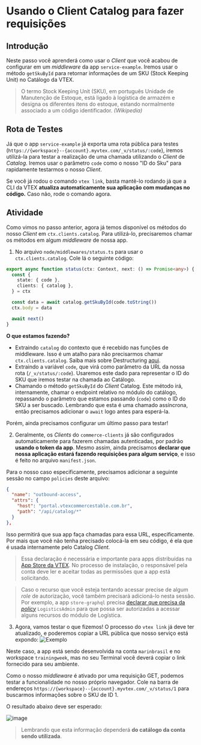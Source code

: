 # Usando o Client Catalog para fazer requisições

## Introdução

Neste passo você aprenderá como usar o _Client_ que você acabou de configurar em um _middleware_ da app `service-example`. Iremos usar o método `getSkuById` para retornar informações de um SKU (Stock Keeping Unit) no Catálogo da VTEX.

> O termo Stock Keeping Unit (SKU), em português Unidade de Manutenção de Estoque, está ligado à logística de armazém e designa os diferentes itens do estoque, estando normalmente associado a um código identificador. _(Wikipedia)_

## Rota de Testes

Já que o app `service-example` já exporta uma rota pública para testes (`https://{workspace}--{account}.myvtex.com/_v/status/:code`), iremos utilizá-la para testar a realização de uma chamada utilizando o _Client_ de _Catalog_. Iremos usar o parâmetro `code` como o nosso "ID do Sku" para rapidamente testarmos o nosso _Client_.

Se você já rodou o comando `vtex link`, basta mantê-lo rodando já que a CLI da VTEX **atualiza automaticamente sua aplicação com mudanças no código.** Caso não, rode o comando agora.

## Atividade

Como vimos no passo anterior, agora já temos disponível os métodos do nosso _Client_ em `ctx.clients.catalog`. Para utilizá-lo, precisaremos chamar os métodos em algum _middleware_ de nossa app.

1. No arquivo `node/middlewares/status.ts` para usar o `ctx.clients.catalog`. Cole lá o seguinte código:

```typescript
export async function status(ctx: Context, next: () => Promise<any>) {
  const {
    state: { code },
    clients: { catalog },
  } = ctx

  const data = await catalog.getSkuById(code.toString())
  ctx.body = data

  await next()
}
```

**O que estamos fazendo?**

- Extraindo `catalog` do contexto que é recebido nas funções de middleware. Isso é um atalho para não precisarmos chamar `ctx.clients.catalog`. Saiba mais sobre Destructuring [aqui](https://developer.mozilla.org/en-US/docs/Web/JavaScript/Reference/Operators/Destructuring_assignment).
- Extraindo a variável `code`, que virá como parâmetro da URL da nossa rota (`/_v/status/:code`). Usaremos este dado para representar o ID do SKU que iremos testar na chamada ao Catálogo.
- Chamando o método `getSkuById` do _Client_ Catalog. Este método irá, internamente, chamar o endpoint relativo no módulo do catálogo, repassando o parâmetro que estamos passando (`code`) como o ID do SKU a ser buscado. Lembrando que esta é uma chamado assíncrona, então precisamos adicionar o `await` logo antes para esperá-la.

Porém, ainda precisamos configurar um último passo para testar!

2. Geralmente, os _Clients_ do `commerce-clients` já são configurados automaticamente para fazerem chamadas autenticadas, por padrão **usando o token da app**. Mesmo assim, ainda precisamos **declarar que nossa aplicação estará fazendo requisições para algum serviço**, e isso é feito no arquivo `manifest.json`.

Para o nosso caso especificamente, precisamos adicionar a seguinte sessão no campo `policies` deste arquivo:

```json
{
  "name": "outbound-access",
  "attrs": {
    "host": "portal.vtexcommercestable.com.br",
    "path": "/api/catalog/*"
  }
},
```

Isso permitirá que sua app faça chamadas para essa URL, especificamente. Por mais que você não tenha precisado colocá-la em seu código, é ela que é usada internamente pelo Catalog _Client._

> Essa declaração é necessária e importante para apps distribuídas na [App Store da VTEX](https://apps.vtex.com). No processo de instalação, o responsável pela conta deve ler e aceitar todas as permissões que a app está solicitando.

> Caso o recurso que você esteja tentando acessar precise de algum _role_ de autorização, você também precisará adicioná-lo nesta sessão. Por exemplo, a app `store-graphql` precisa [declarar que precisa da _policy_](https://github.com/vtex-apps/store-graphql/blob/91454631bffad6ad661cb87391f42f8886d9edd5/manifest.json#L117) `LogisticsAdmin` para que possa ser autorizadas a acessar alguns recursos do módulo de Logística.

3. Agora, vamos testar o que fizemos! O processo do `vtex link` já deve ter atualizado, e poderemos copiar a URL pública que nosso serviço está expondo:
   ![Exemplo](https://user-images.githubusercontent.com/18706156/93384506-4d306e80-f83b-11ea-9cec-0e1b23f23a48.png)

Neste caso, a app está sendo desenvolvida na conta `marinbrasil` e no workspace `trainingweek`, mas no seu Terminal você deverá copiar o link fornecido para seu ambiente.

Como o nosso _middleware_ é ativado por uma requisição GET, podemos testar a funcionalidade no nosso próprio navegador. Cole na barra de endereços `https://{workspace}--{account}.myvtex.com/_v/status/1` para buscarmos informações sobre o SKU de ID 1.

O resultado abaixo deve ser esperado:

![image](https://user-images.githubusercontent.com/18706156/93388848-b87d3f00-f841-11ea-8d2e-bed1c14d355d.png)

> Lembrando que esta informação dependerá **do catálogo da conta sendo utilizada**.
